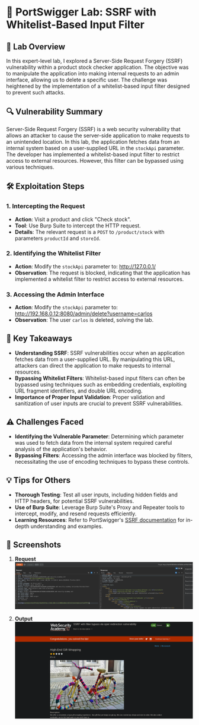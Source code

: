 # 🧪 PortSwigger Lab: SSRF with Whitelist-Based Input Filter

## 🎯 Lab Overview

In this expert-level lab, I explored a Server-Side Request Forgery (SSRF) vulnerability within a product stock checker application. The objective was to manipulate the application into making internal requests to an admin interface, allowing us to delete a specific user. The challenge was heightened by the implementation of a whitelist-based input filter designed to prevent such attacks.

## 🔍 Vulnerability Summary

Server-Side Request Forgery (SSRF) is a web security vulnerability that allows an attacker to cause the server-side application to make requests to an unintended location. In this lab, the application fetches data from an internal system based on a user-supplied URL in the `stockApi` parameter. The developer has implemented a whitelist-based input filter to restrict access to external resources. However, this filter can be bypassed using various techniques.

## 🛠️ Exploitation Steps

### 1. Intercepting the Request

- **Action**: Visit a product and click "Check stock".
- **Tool**: Use Burp Suite to intercept the HTTP request.
- **Details**: The relevant request is a `POST` to `/product/stock` with parameters `productId` and `storeId`.

### 2. Identifying the Whitelist Filter

- **Action**: Modify the `stockApi` parameter to:
     http://127.0.0.1/
- **Observation**: The request is blocked, indicating that the application has implemented a whitelist filter to restrict access to external resources.


### 3. Accessing the Admin Interface

- **Action**: Modify the `stockApi` parameter to:
 http://192.168.0.12:8080/admin/delete?username=carlos
- **Observation**: The user `carlos` is deleted, solving the lab.

## 🧠 Key Takeaways

- **Understanding SSRF**: SSRF vulnerabilities occur when an application fetches data from a user-supplied URL. By manipulating this URL, attackers can direct the application to make requests to internal resources.
- **Bypassing Whitelist Filters**: Whitelist-based input filters can often be bypassed using techniques such as embedding credentials, exploiting URL fragment identifiers, and double URL encoding.
- **Importance of Proper Input Validation**: Proper validation and sanitization of user inputs are crucial to prevent SSRF vulnerabilities.

## ⚠️ Challenges Faced

- **Identifying the Vulnerable Parameter**: Determining which parameter was used to fetch data from the internal system required careful analysis of the application's behavior.
- **Bypassing Filters**: Accessing the admin interface was blocked by filters, necessitating the use of encoding techniques to bypass these controls.

## 💡 Tips for Others

- **Thorough Testing**: Test all user inputs, including hidden fields and HTTP headers, for potential SSRF vulnerabilities.
- **Use of Burp Suite**: Leverage Burp Suite's Proxy and Repeater tools to intercept, modify, and resend requests efficiently.
- **Learning Resources**: Refer to PortSwigger's [SSRF documentation](https://portswigger.net/web-security/ssrf) for in-depth understanding and examples.

## 📸 Screenshots

1. **Request**  
 ![Intercepted Request](https://github.com/Harbeer-Singh/Portswigger-Labs/blob/main/SSRF/LAB-5/images/1.png)

2. **Output**  
 ![Modified Request](https://github.com/Harbeer-Singh/Portswigger-Labs/blob/main/SSRF/LAB-5/images/2.png)
